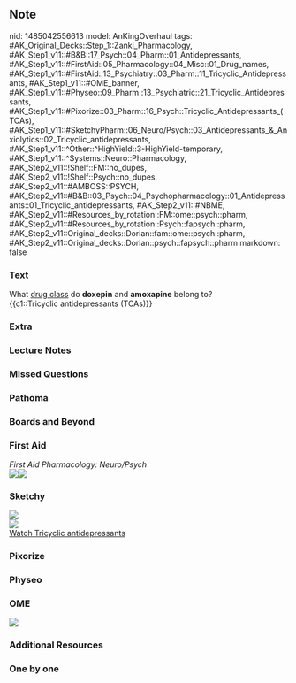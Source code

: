 ## Note
nid: 1485042556613
model: AnKingOverhaul
tags: #AK_Original_Decks::Step_1::Zanki_Pharmacology, #AK_Step1_v11::#B&B::17_Psych::04_Pharm::01_Antidepressants, #AK_Step1_v11::#FirstAid::05_Pharmacology::04_Misc::01_Drug_names, #AK_Step1_v11::#FirstAid::13_Psychiatry::03_Pharm::11_Tricyclic_Antidepressants, #AK_Step1_v11::#OME_banner, #AK_Step1_v11::#Physeo::09_Pharm::13_Psychiatric::21_Tricyclic_Antidepressants, #AK_Step1_v11::#Pixorize::03_Pharm::16_Psych::Tricyclic_Antidepressants_(TCAs), #AK_Step1_v11::#SketchyPharm::06_Neuro/Psych::03_Antidepressants_&_Anxiolytics::02_Tricyclic_antidepressants, #AK_Step1_v11::^Other::^HighYield::3-HighYield-temporary, #AK_Step1_v11::^Systems::Neuro::Pharmacology, #AK_Step2_v11::!Shelf::FM::no_dupes, #AK_Step2_v11::!Shelf::Psych::no_dupes, #AK_Step2_v11::#AMBOSS::PSYCH, #AK_Step2_v11::#B&B::03_Psych::04_Psychopharmacology::01_Antidepressants::01_Tricyclic_antidepressants, #AK_Step2_v11::#NBME, #AK_Step2_v11::#Resources_by_rotation::FM::ome::psych::pharm, #AK_Step2_v11::#Resources_by_rotation::Psych::fapsych::pharm, #AK_Step2_v11::Original_decks::Dorian::fam::ome::psych::pharm, #AK_Step2_v11::Original_decks::Dorian::psych::fapsych::pharm
markdown: false

### Text
<div>
  What <u>drug class</u> do <b>doxepin</b> and <b>amoxapine</b>
  belong to?
</div>
<div>
  <div>
    {{c1::Tricyclic antidepressants (TCAs)}}
  </div>
</div>

### Extra


### Lecture Notes


### Missed Questions


### Pathoma


### Boards and Beyond


### First Aid
<div>
  <i>First Aid Pharmacology: Neuro/Psych</i>
</div><img src="paste-1171594063904771.jpg"><img src=
"paste-179001351995395.jpg">

### Sketchy
<img src="paste-f8453f0e9ead412a6e24d411d9f510dd49d6c20b.png">
<div><img src=
"paste-76b56e06117b6e3d01a5f0e2b5a2575f48b2b795.png"></div><a href=
"https://dashboard.sketchy.com/study/medical/courses/medical-pharmacology/units/medical-pharmacology-neuro-psych/videos/medical-pharmacology-neuropsych-antidepressants-and-anxiolytics-tricyclic-antidepressants?utm_source=anki&utm_medium=partnership&utm_campaign=february_update&utm_content=medical">Watch
Tricyclic antidepressants</a>

### Pixorize


### Physeo


### OME
<div class="ome-widget">
  <a href="https://onlinemeded.org?ref=anki"><img src=
  "_OME_AnkiFlashcards_General_4.png"></a>
</div>

### Additional Resources


### One by one

